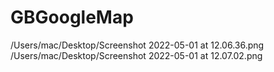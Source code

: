 # GBGoogleMap
/Users/mac/Desktop/Screenshot 2022-05-01 at 12.06.36.png
/Users/mac/Desktop/Screenshot 2022-05-01 at 12.07.02.png
